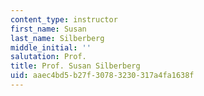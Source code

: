 ```yaml
---
content_type: instructor
first_name: Susan
last_name: Silberberg
middle_initial: ''
salutation: Prof.
title: Prof. Susan Silberberg
uid: aaec4bd5-b27f-3078-3230-317a4fa1638f
---
```

